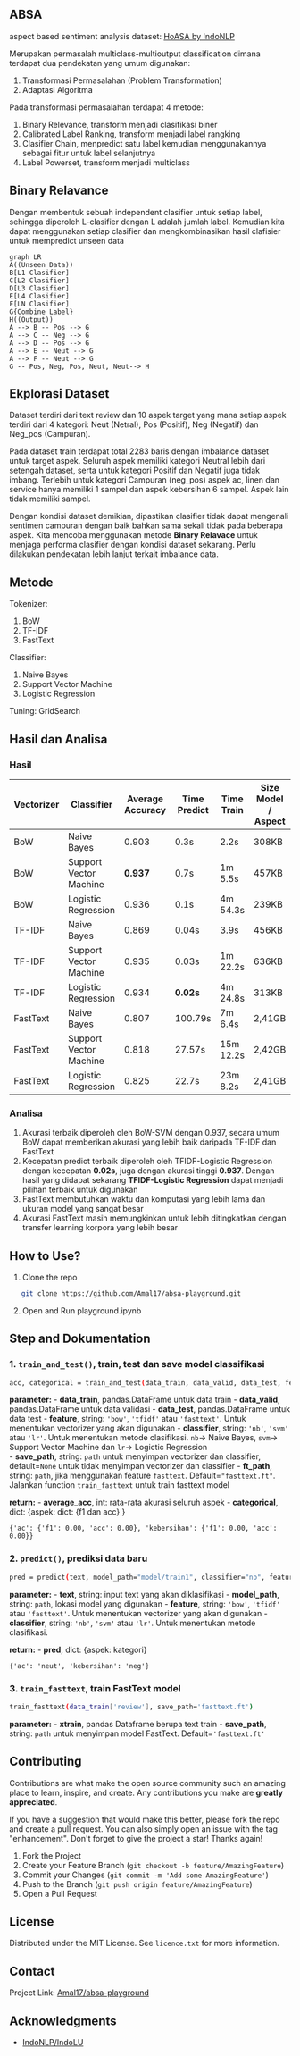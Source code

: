 ## ABSA
aspect based sentiment analysis
dataset: [HoASA by IndoNLP](https://github.com/IndoNLP/indonlu/tree/master/dataset/hoasa_absa-airy)

Merupakan permasalah multiclass-multioutput classification dimana terdapat dua pendekatan yang umum digunakan:

 1. Transformasi Permasalahan (Problem Transformation)
 2. Adaptasi Algoritma

Pada transformasi permasalahan terdapat 4 metode: 

 1. Binary Relevance, transform menjadi clasifikasi biner
 2. Calibrated Label Ranking, transform menjadi label rangking
 3. Clasifier Chain, menpredict satu label kemudian menggunakannya sebagai fitur untuk label selanjutnya
 4. Label Powerset, transform menjadi multiclass

## Binary Relavance

Dengan membentuk sebuah independent clasifier untuk setiap label, sehingga diperoleh L-clasifier dengan L adalah jumlah label. Kemudian kita dapat menggunakan setiap clasifier dan mengkombinasikan hasil clafisier untuk mempredict unseen data

```mermaid 
graph LR 
A((Unseen Data)) 
B[L1 Clasifier] 
C[L2 Clasifier] 
D[L3 Clasifier] 
E[L4 Clasifier] 
F[LN Clasifier] 
G{Combine Label}
H((Output)) 
A --> B -- Pos --> G
A --> C -- Neg --> G
A --> D -- Pos --> G
A --> E -- Neut --> G
A --> F -- Neut --> G
G -- Pos, Neg, Pos, Neut, Neut--> H
```

## Ekplorasi Dataset

Dataset terdiri dari text review dan 10 aspek target yang mana setiap aspek terdiri dari 4 kategori: Neut (Netral), Pos (Positif), Neg (Negatif) dan Neg_pos (Campuran).

Pada dataset train terdapat total 2283 baris dengan imbalance dataset untuk target aspek. Seluruh aspek memiliki kategori Neutral lebih dari setengah dataset, serta untuk kategori Positif dan Negatif juga tidak imbang. Terlebih untuk kategori Campuran (neg_pos)  aspek ac, linen dan service hanya memiliki 1 sampel dan aspek kebersihan 6 sampel. Aspek lain tidak memiliki sampel. 

Dengan kondisi dataset demikian, dipastikan clasifier tidak dapat mengenali sentimen campuran dengan baik bahkan sama sekali tidak pada beberapa aspek.  Kita mencoba menggunakan metode 
**Binary Relavace** untuk menjaga performa clasifier dengan kondisi dataset sekarang. Perlu dilakukan pendekatan lebih lanjut terkait imbalance data.

## Metode
Tokenizer: 
 1. BoW
 2. TF-IDF 
 3. FastText

Classifier: 
 1. Naive Bayes
 2. Support Vector Machine 
 3. Logistic Regression

Tuning: GridSearch

## Hasil dan Analisa

### Hasil

|Vectorizer|Classifier|Average Accuracy|Time Predict|Time Train|Size Model / Aspect|
|--|--|--|--|--|--|
|BoW|Naive Bayes|0.903 |0.3s |2.2s |308KB|
|BoW|Support Vector Machine|**0.937** |0.7s |1m 5.5s| 457KB|
|BoW|Logistic Regression|0.936 |0.1s |4m 54.3s|239KB|
|TF-IDF|Naive Bayes|0.869 |0.04s |3.9s |456KB|
|TF-IDF|Support Vector Machine|0.935 |0.03s |1m 22.2s|636KB|
|TF-IDF|Logistic Regression|0.934 |**0.02s** |4m 24.8s|313KB|
|FastText|Naive Bayes|0.807 |100.79s |7m 6.4s |2,41GB|
|FastText|Support Vector Machine|0.818 |27.57s |15m 12.2s|2,42GB|
|FastText|Logistic Regression|0.825 |22.7s | 23m 8.2s| 2,41GB|

### Analisa
1. Akurasi terbaik diperoleh oleh BoW-SVM dengan 0.937, secara umum BoW dapat memberikan akurasi yang lebih baik daripada TF-IDF dan FastText
2. Kecepatan predict terbaik diperoleh oleh TFIDF-Logistic Regression dengan kecepatan **0.02s**, juga dengan akurasi tinggi **0.937**. Dengan hasil yang didapat sekarang **TFIDF-Logistic Regression** dapat menjadi pilihan terbaik untuk digunakan
3. FastText membutuhkan waktu dan komputasi yang lebih lama dan ukuran model yang sangat besar
4. Akurasi FastText masih memungkinkan untuk lebih ditingkatkan dengan transfer learning korpora yang lebih besar

## How to Use?
1. Clone the repo
```sh
   git clone https://github.com/Amal17/absa-playground.git
```
2. Open and Run playground.ipynb

## Step and Dokumentation

### 1. `train_and_test()`, train, test dan save model classifikasi
```sh
acc, categorical = train_and_test(data_train, data_valid, data_test, feature="bow", classifier="nb", save_path="model/train1")
```

**parameter:** 
		 - **data_train**, pandas.DataFrame untuk data train
		 - **data_valid**, pandas.DataFrame untuk data validasi
		 - **data_test**, pandas.DataFrame untuk data test
		 - **feature**, string: `'bow'`, `'tfidf'` atau `'fasttext'`. Untuk menentukan vectorizer yang akan digunakan
		 - **classifier**, string: `'nb'`, `'svm'` atau `'lr'`. Untuk menentukan metode clasifikasi. `nb`-> Naive Bayes, `svm`-> Support Vector Machine dan `lr`-> Logictic Regression  
		 - **save_path**, string: `path` untuk menyimpan vectorizer dan classifier, default=`None` untuk tidak menyimpan vectorizer dan classifier
		 - **ft_path**, string: `path`, jika menggunakan feature 	`fasttext`. Default=`"fasttext.ft"`. Jalankan function `train_fasttext` untuk train fasttext model
		 
**return:**
		- **average_acc**, int: rata-rata akurasi seluruh aspek
		- **categorical**, dict: {aspek:  dict: {f1 dan acc} }
		
	{'ac': {'f1': 0.00, 'acc': 0.00}, 'kebersihan': {'f1': 0.00, 'acc': 0.00}}		 

### 2. **`predict()`**, prediksi data baru
```sh
pred = predict(text, model_path="model/train1", classifier="nb", feature="bow")
```
**parameter:**
		 - **text**, string: input text yang akan diklasifikasi
		 - **model_path**, string: `path`, lokasi model yang digunakan
		 - **feature**, string: `'bow'`, `'tfidf'` atau `'fasttext'`. Untuk menentukan vectorizer yang akan digunakan
		 - **classifier**, string: `'nb'`, `'svm'` atau `'lr'`. Untuk menentukan metode clasifikasi.
		
**return:**
		 - **pred**, dict: {aspek: kategori}
				
	{'ac': 'neut', 'kebersihan': 'neg'}

 ### 3. `train_fasttext`, train FastText model
```sh
train_fasttext(data_train['review'], save_path='fasttext.ft')
```
**parameter:**
		 - **xtrain**, pandas Dataframe berupa text train
		 - **save_path**, string: `path` untuk menyimpan model FastText. Default=`'fasttext.ft'`
		

## Contributing

Contributions are what make the open source community such an amazing place to learn, inspire, and create. Any contributions you make are **greatly appreciated**.

If you have a suggestion that would make this better, please fork the repo and create a pull request. You can also simply open an issue with the tag "enhancement".
Don't forget to give the project a star! Thanks again!

1. Fork the Project
2. Create your Feature Branch (`git checkout -b feature/AmazingFeature`)
3. Commit your Changes (`git commit -m 'Add some AmazingFeature'`)
4. Push to the Branch (`git push origin feature/AmazingFeature`)
5. Open a Pull Request


## License

Distributed under the MIT License. See `licence.txt` for more information.


## Contact

Project Link: [Amal17/absa-playground](https://github.com/Amal17/absa-playground)


## Acknowledgments

* [IndoNLP/IndoLU](https://github.com/IndoNLP/indonlu)